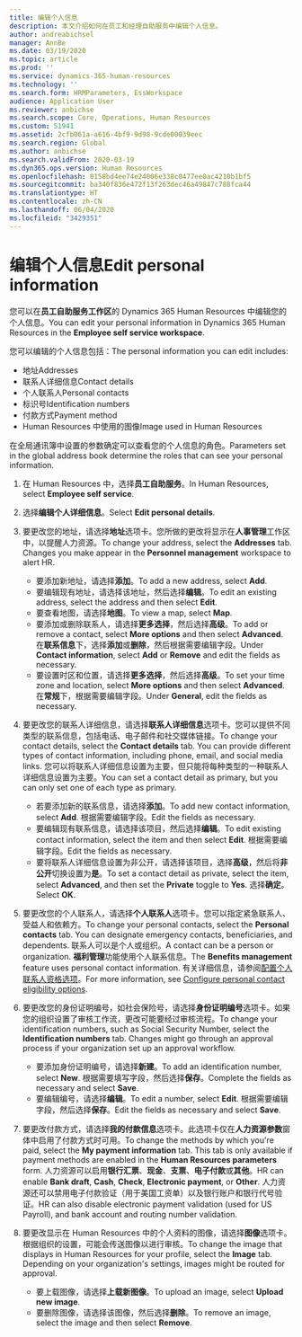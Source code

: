 ```yaml
---
title: 编辑个人信息
description: 本文介绍如何在员工和经理自助服务中编辑个人信息。
author: andreabichsel
manager: AnnBe
ms.date: 03/19/2020
ms.topic: article
ms.prod: ''
ms.service: dynamics-365-human-resources
ms.technology: ''
ms.search.form: HRMParameters, EssWorkspace
audience: Application User
ms.reviewer: anbichse
ms.search.scope: Core, Operations, Human Resources
ms.custom: 51941
ms.assetid: 2cfb061a-a616-4bf9-9d98-9cde00039eec
ms.search.region: Global
ms.author: anbichse
ms.search.validFrom: 2020-03-19
ms.dyn365.ops.version: Human Resources
ms.openlocfilehash: 0158bd4ee74e24006e338c0477ee0ac4210b1bf5
ms.sourcegitcommit: ba340f836e472f13f263dec46a49847c788fca44
ms.translationtype: HT
ms.contentlocale: zh-CN
ms.lasthandoff: 06/04/2020
ms.locfileid: "3429351"
---
```

# <a name="edit-personal-information"></a><span data-ttu-id="7a29a-103">编辑个人信息</span><span class="sxs-lookup"><span data-stu-id="7a29a-103">Edit personal information</span></span>

<span data-ttu-id="7a29a-104">您可以在**员工自助服务工作区**的 Dynamics 365 Human Resources 中编辑您的个人信息。</span><span class="sxs-lookup"><span data-stu-id="7a29a-104">You can edit your personal information in Dynamics 365 Human Resources in the **Employee self service workspace**.</span></span>

<span data-ttu-id="7a29a-105">您可以编辑的个人信息包括：</span><span class="sxs-lookup"><span data-stu-id="7a29a-105">The personal information you can edit includes:</span></span>

- <span data-ttu-id="7a29a-106">地址</span><span class="sxs-lookup"><span data-stu-id="7a29a-106">Addresses</span></span>
- <span data-ttu-id="7a29a-107">联系人详细信息</span><span class="sxs-lookup"><span data-stu-id="7a29a-107">Contact details</span></span>
- <span data-ttu-id="7a29a-108">个人联系人</span><span class="sxs-lookup"><span data-stu-id="7a29a-108">Personal contacts</span></span>
- <span data-ttu-id="7a29a-109">标识号</span><span class="sxs-lookup"><span data-stu-id="7a29a-109">Identification numbers</span></span>
- <span data-ttu-id="7a29a-110">付款方式</span><span class="sxs-lookup"><span data-stu-id="7a29a-110">Payment method</span></span>
- <span data-ttu-id="7a29a-111">Human Resources 中使用的图像</span><span class="sxs-lookup"><span data-stu-id="7a29a-111">Image used in Human Resources</span></span>

<span data-ttu-id="7a29a-112">在全局通讯簿中设置的参数确定可以查看您的个人信息的角色。</span><span class="sxs-lookup"><span data-stu-id="7a29a-112">Parameters set in the global address book determine the roles that can see your personal information.</span></span>

1. <span data-ttu-id="7a29a-113">在 Human Resources 中，选择**员工自助服务**。</span><span class="sxs-lookup"><span data-stu-id="7a29a-113">In Human Resources, select **Employee self service**.</span></span>

2. <span data-ttu-id="7a29a-114">选择**编辑个人详细信息**。</span><span class="sxs-lookup"><span data-stu-id="7a29a-114">Select **Edit personal details**.</span></span>

3. <span data-ttu-id="7a29a-115">要更改您的地址，请选择**地址**选项卡。您所做的更改将显示在**人事管理**工作区中，以提醒人力资源。</span><span class="sxs-lookup"><span data-stu-id="7a29a-115">To change your address, select the **Addresses** tab. Changes you make appear in the **Personnel management** workspace to alert HR.</span></span> 

    - <span data-ttu-id="7a29a-116">要添加新地址，请选择**添加**。</span><span class="sxs-lookup"><span data-stu-id="7a29a-116">To add a new address, select **Add**.</span></span>
    - <span data-ttu-id="7a29a-117">要编辑现有地址，请选择该地址，然后选择**编辑**。</span><span class="sxs-lookup"><span data-stu-id="7a29a-117">To edit an existing address, select the address and then select **Edit**.</span></span>
    - <span data-ttu-id="7a29a-118">要查看地图，请选择**地图**。</span><span class="sxs-lookup"><span data-stu-id="7a29a-118">To view a map, select **Map**.</span></span>
    - <span data-ttu-id="7a29a-119">要添加或删除联系人，请选择**更多选择**，然后选择**高级**。</span><span class="sxs-lookup"><span data-stu-id="7a29a-119">To add or remove a contact, select **More options** and then select **Advanced**.</span></span> <span data-ttu-id="7a29a-120">在**联系信息**下，选择**添加**或**删除**，然后根据需要编辑字段。</span><span class="sxs-lookup"><span data-stu-id="7a29a-120">Under **Contact information**, select **Add** or **Remove** and edit the fields as necessary.</span></span>
    - <span data-ttu-id="7a29a-121">要设置时区和位置，请选择**更多选择**，然后选择**高级**。</span><span class="sxs-lookup"><span data-stu-id="7a29a-121">To set your time zone and location, select **More options** and then select **Advanced**.</span></span> <span data-ttu-id="7a29a-122">在**常规**下，根据需要编辑字段。</span><span class="sxs-lookup"><span data-stu-id="7a29a-122">Under **General**, edit the fields as necessary.</span></span>

4. <span data-ttu-id="7a29a-123">要更改您的联系人详细信息，请选择**联系人详细信息**选项卡。您可以提供不同类型的联系信息，包括电话、电子邮件和社交媒体链接。</span><span class="sxs-lookup"><span data-stu-id="7a29a-123">To change your contact details, select the **Contact details** tab. You can provide different types of contact information, including phone, email, and social media links.</span></span> <span data-ttu-id="7a29a-124">您可以将联系人详细信息设置为主要，但只能将每种类型的一种联系人详细信息设置为主要。</span><span class="sxs-lookup"><span data-stu-id="7a29a-124">You can set a contact detail as primary, but you can only set one of each type as primary.</span></span> 

    - <span data-ttu-id="7a29a-125">若要添加新的联系信息，请选择**添加**。</span><span class="sxs-lookup"><span data-stu-id="7a29a-125">To add new contact information, select **Add**.</span></span> <span data-ttu-id="7a29a-126">根据需要编辑字段。</span><span class="sxs-lookup"><span data-stu-id="7a29a-126">Edit the fields as necessary.</span></span>
    - <span data-ttu-id="7a29a-127">要编辑现有联系信息，请选择该项目，然后选择**编辑**。</span><span class="sxs-lookup"><span data-stu-id="7a29a-127">To edit existing contact information, select the item and then select **Edit**.</span></span> <span data-ttu-id="7a29a-128">根据需要编辑字段。</span><span class="sxs-lookup"><span data-stu-id="7a29a-128">Edit the fields as necessary.</span></span>
    - <span data-ttu-id="7a29a-129">要将联系人详细信息设置为非公开，请选择该项目，选择**高级**，然后将**非公开**切换设置为**是**。</span><span class="sxs-lookup"><span data-stu-id="7a29a-129">To set a contact detail as private, select the item, select **Advanced**, and then set the **Private** toggle to **Yes**.</span></span> <span data-ttu-id="7a29a-130">选择**确定**。</span><span class="sxs-lookup"><span data-stu-id="7a29a-130">Select **OK**.</span></span>
  
5. <span data-ttu-id="7a29a-131">要更改您的个人联系人，请选择**个人联系人**选项卡。您可以指定紧急联系人、受益人和依赖方。</span><span class="sxs-lookup"><span data-stu-id="7a29a-131">To change your personal contacts, select the **Personal contacts** tab. You can designate emergency contacts, beneficiaries, and dependents.</span></span> <span data-ttu-id="7a29a-132">联系人可以是个人或组织。</span><span class="sxs-lookup"><span data-stu-id="7a29a-132">A contact can be a person or organization.</span></span> <span data-ttu-id="7a29a-133">**福利管理**功能使用个人联系信息。</span><span class="sxs-lookup"><span data-stu-id="7a29a-133">The **Benefits management** feature uses personal contact information.</span></span> <span data-ttu-id="7a29a-134">有关详细信息，请参阅[配置个人联系人资格选项](hr-benefits-setup-contact-eligibility-options.md)。</span><span class="sxs-lookup"><span data-stu-id="7a29a-134">For more information, see [Configure personal contact eligibility options](hr-benefits-setup-contact-eligibility-options.md).</span></span>

6. <span data-ttu-id="7a29a-135">要更改您的身份证明编号，如社会保险号，请选择**身份证明编号**选项卡。如果您的组织设置了审核工作流，更改可能要经过审核流程。</span><span class="sxs-lookup"><span data-stu-id="7a29a-135">To change your identification numbers, such as Social Security Number, select the **Identification numbers** tab. Changes might go through an approval process if your organization set up an approval workflow.</span></span>

    - <span data-ttu-id="7a29a-136">要添加身份证明编号，请选择**新建**。</span><span class="sxs-lookup"><span data-stu-id="7a29a-136">To add an identification number, select **New**.</span></span> <span data-ttu-id="7a29a-137">根据需要填写字段，然后选择**保存**。</span><span class="sxs-lookup"><span data-stu-id="7a29a-137">Complete the fields as necessary and select **Save**.</span></span>
    - <span data-ttu-id="7a29a-138">要编辑编号，请选择**编辑**。</span><span class="sxs-lookup"><span data-stu-id="7a29a-138">To edit a number, select **Edit**.</span></span> <span data-ttu-id="7a29a-139">根据需要编辑字段，然后选择**保存**。</span><span class="sxs-lookup"><span data-stu-id="7a29a-139">Edit the fields as necessary and select **Save**.</span></span>

7. <span data-ttu-id="7a29a-140">要更改付款方式，请选择**我的付款信息**选项卡。此选项卡仅在**人力资源参数**窗体中启用了付款方式时可用。</span><span class="sxs-lookup"><span data-stu-id="7a29a-140">To change the methods by which you're paid, select the **My payment information** tab. This tab is only available if payment methods are enabled in the **Human Resources parameters** form.</span></span> <span data-ttu-id="7a29a-141">人力资源可以启用**银行汇票**、**现金**、**支票**、**电子付款**或**其他**。</span><span class="sxs-lookup"><span data-stu-id="7a29a-141">HR can enable **Bank draft**, **Cash**, **Check**, **Electronic payment**, or **Other**.</span></span> <span data-ttu-id="7a29a-142">人力资源还可以禁用电子付款验证（用于美国工资单）以及银行账户和银行代号验证。</span><span class="sxs-lookup"><span data-stu-id="7a29a-142">HR can also disable electronic payment validation (used for US Payroll), and bank account and routing number validation.</span></span>

8. <span data-ttu-id="7a29a-143">要更改显示在 Human Resources 中的个人资料的图像，请选择**图像**选项卡。根据组织的设置，可能会传送图像以进行审核。</span><span class="sxs-lookup"><span data-stu-id="7a29a-143">To change the image that displays in Human Resources for your profile, select the **Image** tab. Depending on your organization's settings, images might be routed for approval.</span></span>

    - <span data-ttu-id="7a29a-144">要上载图像，请选择**上载新图像**。</span><span class="sxs-lookup"><span data-stu-id="7a29a-144">To upload an image, select **Upload new image**.</span></span>
    - <span data-ttu-id="7a29a-145">要删除图像，请选择该图像，然后选择**删除**。</span><span class="sxs-lookup"><span data-stu-id="7a29a-145">To remove an image, select the image and then select **Remove**.</span></span>

